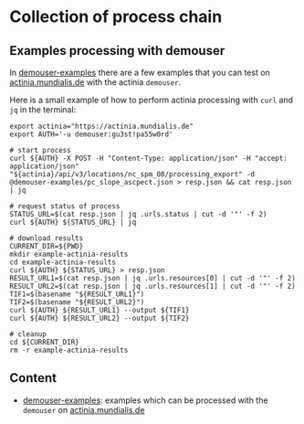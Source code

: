# Collection of process chain

## Examples processing with demouser

In [demouser-examples](https://github.com/actinia-org/processing-examples/blob/main/process-chains/demouser-examples) there are a few examples that you can test on [actinia.mundialis.de](actinia.mundialis.de) with the actinia `demouser`.

Here is a small example of how to perform actinia processing with `curl` and `jq` in the terminal:
```
export actinia="https://actinia.mundialis.de"
export AUTH='-u demouser:gu3st!pa55w0rd'

# start process
curl ${AUTH} -X POST -H "Content-Type: application/json" -H "accept: application/json" "${actinia}/api/v3/locations/nc_spm_08/processing_export" -d @demouser-examples/pc_slope_ascpect.json > resp.json && cat resp.json | jq

# request status of process
STATUS_URL=$(cat resp.json | jq .urls.status | cut -d '"' -f 2)
curl ${AUTH} ${STATUS_URL} | jq

# download results
CURRENT_DIR=${PWD}
mkdir example-actinia-results
cd example-actinia-results
curl ${AUTH} ${STATUS_URL} > resp.json
RESULT_URL1=$(cat resp.json | jq .urls.resources[0] | cut -d '"' -f 2)
RESULT_URL2=$(cat resp.json | jq .urls.resources[1] | cut -d '"' -f 2)
TIF1=$(basename "${RESULT_URL1}")
TIF2=$(basename "${RESULT_URL2}")
curl ${AUTH} ${RESULT_URL1} --output ${TIF1}
curl ${AUTH} ${RESULT_URL2} --output ${TIF2}

# cleanup
cd ${CURRENT_DIR}
rm -r example-actinia-results
```

## Content

* [demouser-examples](https://github.com/actinia-org/processing-examples/blob/main/process-chains/demouser-examples): examples which can be processed with the `demouser` on [actinia.mundialis.de](actinia.mundialis.de)
